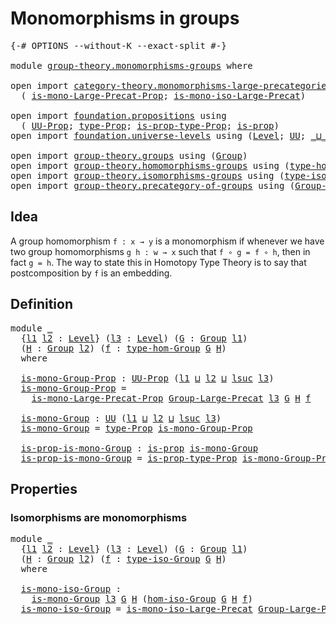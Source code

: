 # Monomorphisms in groups

<pre class="Agda"><a id="36" class="Symbol">{-#</a> <a id="40" class="Keyword">OPTIONS</a> <a id="48" class="Pragma">--without-K</a> <a id="60" class="Pragma">--exact-split</a> <a id="74" class="Symbol">#-}</a>

<a id="79" class="Keyword">module</a> <a id="86" href="group-theory.monomorphisms-groups.html" class="Module">group-theory.monomorphisms-groups</a> <a id="120" class="Keyword">where</a>

<a id="127" class="Keyword">open</a> <a id="132" class="Keyword">import</a> <a id="139" href="category-theory.monomorphisms-large-precategories.html" class="Module">category-theory.monomorphisms-large-precategories</a> <a id="189" class="Keyword">using</a>
  <a id="197" class="Symbol">(</a> <a id="199" href="category-theory.monomorphisms-large-precategories.html#1433" class="Function">is-mono-Large-Precat-Prop</a><a id="224" class="Symbol">;</a> <a id="226" href="category-theory.monomorphisms-large-precategories.html#2161" class="Function">is-mono-iso-Large-Precat</a><a id="250" class="Symbol">)</a>

<a id="253" class="Keyword">open</a> <a id="258" class="Keyword">import</a> <a id="265" href="foundation.propositions.html" class="Module">foundation.propositions</a> <a id="289" class="Keyword">using</a>
  <a id="297" class="Symbol">(</a> <a id="299" href="foundation-core.propositions.html#1380" class="Function">UU-Prop</a><a id="306" class="Symbol">;</a> <a id="308" href="foundation-core.propositions.html#1482" class="Function">type-Prop</a><a id="317" class="Symbol">;</a> <a id="319" href="foundation-core.propositions.html#1549" class="Function">is-prop-type-Prop</a><a id="336" class="Symbol">;</a> <a id="338" href="foundation-core.propositions.html#1295" class="Function">is-prop</a><a id="345" class="Symbol">)</a>
<a id="347" class="Keyword">open</a> <a id="352" class="Keyword">import</a> <a id="359" href="foundation.universe-levels.html" class="Module">foundation.universe-levels</a> <a id="386" class="Keyword">using</a> <a id="392" class="Symbol">(</a><a id="393" href="Agda.Primitive.html#597" class="Postulate">Level</a><a id="398" class="Symbol">;</a> <a id="400" href="foundation-core.universe-levels.html#222" class="Primitive">UU</a><a id="402" class="Symbol">;</a> <a id="404" href="Agda.Primitive.html#810" class="Primitive Operator">_⊔_</a><a id="407" class="Symbol">;</a> <a id="409" href="Agda.Primitive.html#780" class="Primitive">lsuc</a><a id="413" class="Symbol">)</a>

<a id="416" class="Keyword">open</a> <a id="421" class="Keyword">import</a> <a id="428" href="group-theory.groups.html" class="Module">group-theory.groups</a> <a id="448" class="Keyword">using</a> <a id="454" class="Symbol">(</a><a id="455" href="group-theory.groups.html#2398" class="Function">Group</a><a id="460" class="Symbol">)</a>
<a id="462" class="Keyword">open</a> <a id="467" class="Keyword">import</a> <a id="474" href="group-theory.homomorphisms-groups.html" class="Module">group-theory.homomorphisms-groups</a> <a id="508" class="Keyword">using</a> <a id="514" class="Symbol">(</a><a id="515" href="group-theory.homomorphisms-groups.html#1617" class="Function">type-hom-Group</a><a id="529" class="Symbol">)</a>
<a id="531" class="Keyword">open</a> <a id="536" class="Keyword">import</a> <a id="543" href="group-theory.isomorphisms-groups.html" class="Module">group-theory.isomorphisms-groups</a> <a id="576" class="Keyword">using</a> <a id="582" class="Symbol">(</a><a id="583" href="group-theory.isomorphisms-groups.html#1701" class="Function">type-iso-Group</a><a id="597" class="Symbol">;</a> <a id="599" href="group-theory.isomorphisms-groups.html#1793" class="Function">hom-iso-Group</a><a id="612" class="Symbol">)</a>
<a id="614" class="Keyword">open</a> <a id="619" class="Keyword">import</a> <a id="626" href="group-theory.precategory-of-groups.html" class="Module">group-theory.precategory-of-groups</a> <a id="661" class="Keyword">using</a> <a id="667" class="Symbol">(</a><a id="668" href="group-theory.precategory-of-groups.html#734" class="Function">Group-Large-Precat</a><a id="686" class="Symbol">)</a>
</pre>
## Idea

A group homomorphism `f : x → y` is a monomorphism if whenever we have two group homomorphisms `g h : w → x` such that `f ∘ g = f ∘ h`, then in fact `g = h`. The way to state this in Homotopy Type Theory is to say that postcomposition by `f` is an embedding.

## Definition

<pre class="Agda"><a id="985" class="Keyword">module</a> <a id="992" href="group-theory.monomorphisms-groups.html#992" class="Module">_</a>
  <a id="996" class="Symbol">{</a><a id="997" href="group-theory.monomorphisms-groups.html#997" class="Bound">l1</a> <a id="1000" href="group-theory.monomorphisms-groups.html#1000" class="Bound">l2</a> <a id="1003" class="Symbol">:</a> <a id="1005" href="Agda.Primitive.html#597" class="Postulate">Level</a><a id="1010" class="Symbol">}</a> <a id="1012" class="Symbol">(</a><a id="1013" href="group-theory.monomorphisms-groups.html#1013" class="Bound">l3</a> <a id="1016" class="Symbol">:</a> <a id="1018" href="Agda.Primitive.html#597" class="Postulate">Level</a><a id="1023" class="Symbol">)</a> <a id="1025" class="Symbol">(</a><a id="1026" href="group-theory.monomorphisms-groups.html#1026" class="Bound">G</a> <a id="1028" class="Symbol">:</a> <a id="1030" href="group-theory.groups.html#2398" class="Function">Group</a> <a id="1036" href="group-theory.monomorphisms-groups.html#997" class="Bound">l1</a><a id="1038" class="Symbol">)</a>
  <a id="1042" class="Symbol">(</a><a id="1043" href="group-theory.monomorphisms-groups.html#1043" class="Bound">H</a> <a id="1045" class="Symbol">:</a> <a id="1047" href="group-theory.groups.html#2398" class="Function">Group</a> <a id="1053" href="group-theory.monomorphisms-groups.html#1000" class="Bound">l2</a><a id="1055" class="Symbol">)</a> <a id="1057" class="Symbol">(</a><a id="1058" href="group-theory.monomorphisms-groups.html#1058" class="Bound">f</a> <a id="1060" class="Symbol">:</a> <a id="1062" href="group-theory.homomorphisms-groups.html#1617" class="Function">type-hom-Group</a> <a id="1077" href="group-theory.monomorphisms-groups.html#1026" class="Bound">G</a> <a id="1079" href="group-theory.monomorphisms-groups.html#1043" class="Bound">H</a><a id="1080" class="Symbol">)</a>
  <a id="1084" class="Keyword">where</a>

  <a id="1093" href="group-theory.monomorphisms-groups.html#1093" class="Function">is-mono-Group-Prop</a> <a id="1112" class="Symbol">:</a> <a id="1114" href="foundation-core.propositions.html#1380" class="Function">UU-Prop</a> <a id="1122" class="Symbol">(</a><a id="1123" href="group-theory.monomorphisms-groups.html#997" class="Bound">l1</a> <a id="1126" href="Agda.Primitive.html#810" class="Primitive Operator">⊔</a> <a id="1128" href="group-theory.monomorphisms-groups.html#1000" class="Bound">l2</a> <a id="1131" href="Agda.Primitive.html#810" class="Primitive Operator">⊔</a> <a id="1133" href="Agda.Primitive.html#780" class="Primitive">lsuc</a> <a id="1138" href="group-theory.monomorphisms-groups.html#1013" class="Bound">l3</a><a id="1140" class="Symbol">)</a>
  <a id="1144" href="group-theory.monomorphisms-groups.html#1093" class="Function">is-mono-Group-Prop</a> <a id="1163" class="Symbol">=</a>
    <a id="1169" href="category-theory.monomorphisms-large-precategories.html#1433" class="Function">is-mono-Large-Precat-Prop</a> <a id="1195" href="group-theory.precategory-of-groups.html#734" class="Function">Group-Large-Precat</a> <a id="1214" href="group-theory.monomorphisms-groups.html#1013" class="Bound">l3</a> <a id="1217" href="group-theory.monomorphisms-groups.html#1026" class="Bound">G</a> <a id="1219" href="group-theory.monomorphisms-groups.html#1043" class="Bound">H</a> <a id="1221" href="group-theory.monomorphisms-groups.html#1058" class="Bound">f</a>

  <a id="1226" href="group-theory.monomorphisms-groups.html#1226" class="Function">is-mono-Group</a> <a id="1240" class="Symbol">:</a> <a id="1242" href="foundation-core.universe-levels.html#222" class="Primitive">UU</a> <a id="1245" class="Symbol">(</a><a id="1246" href="group-theory.monomorphisms-groups.html#997" class="Bound">l1</a> <a id="1249" href="Agda.Primitive.html#810" class="Primitive Operator">⊔</a> <a id="1251" href="group-theory.monomorphisms-groups.html#1000" class="Bound">l2</a> <a id="1254" href="Agda.Primitive.html#810" class="Primitive Operator">⊔</a> <a id="1256" href="Agda.Primitive.html#780" class="Primitive">lsuc</a> <a id="1261" href="group-theory.monomorphisms-groups.html#1013" class="Bound">l3</a><a id="1263" class="Symbol">)</a>
  <a id="1267" href="group-theory.monomorphisms-groups.html#1226" class="Function">is-mono-Group</a> <a id="1281" class="Symbol">=</a> <a id="1283" href="foundation-core.propositions.html#1482" class="Function">type-Prop</a> <a id="1293" href="group-theory.monomorphisms-groups.html#1093" class="Function">is-mono-Group-Prop</a>

  <a id="1315" href="group-theory.monomorphisms-groups.html#1315" class="Function">is-prop-is-mono-Group</a> <a id="1337" class="Symbol">:</a> <a id="1339" href="foundation-core.propositions.html#1295" class="Function">is-prop</a> <a id="1347" href="group-theory.monomorphisms-groups.html#1226" class="Function">is-mono-Group</a>
  <a id="1363" href="group-theory.monomorphisms-groups.html#1315" class="Function">is-prop-is-mono-Group</a> <a id="1385" class="Symbol">=</a> <a id="1387" href="foundation-core.propositions.html#1549" class="Function">is-prop-type-Prop</a> <a id="1405" href="group-theory.monomorphisms-groups.html#1093" class="Function">is-mono-Group-Prop</a>
</pre>
## Properties

### Isomorphisms are monomorphisms

<pre class="Agda"><a id="1488" class="Keyword">module</a> <a id="1495" href="group-theory.monomorphisms-groups.html#1495" class="Module">_</a>
  <a id="1499" class="Symbol">{</a><a id="1500" href="group-theory.monomorphisms-groups.html#1500" class="Bound">l1</a> <a id="1503" href="group-theory.monomorphisms-groups.html#1503" class="Bound">l2</a> <a id="1506" class="Symbol">:</a> <a id="1508" href="Agda.Primitive.html#597" class="Postulate">Level</a><a id="1513" class="Symbol">}</a> <a id="1515" class="Symbol">(</a><a id="1516" href="group-theory.monomorphisms-groups.html#1516" class="Bound">l3</a> <a id="1519" class="Symbol">:</a> <a id="1521" href="Agda.Primitive.html#597" class="Postulate">Level</a><a id="1526" class="Symbol">)</a> <a id="1528" class="Symbol">(</a><a id="1529" href="group-theory.monomorphisms-groups.html#1529" class="Bound">G</a> <a id="1531" class="Symbol">:</a> <a id="1533" href="group-theory.groups.html#2398" class="Function">Group</a> <a id="1539" href="group-theory.monomorphisms-groups.html#1500" class="Bound">l1</a><a id="1541" class="Symbol">)</a>
  <a id="1545" class="Symbol">(</a><a id="1546" href="group-theory.monomorphisms-groups.html#1546" class="Bound">H</a> <a id="1548" class="Symbol">:</a> <a id="1550" href="group-theory.groups.html#2398" class="Function">Group</a> <a id="1556" href="group-theory.monomorphisms-groups.html#1503" class="Bound">l2</a><a id="1558" class="Symbol">)</a> <a id="1560" class="Symbol">(</a><a id="1561" href="group-theory.monomorphisms-groups.html#1561" class="Bound">f</a> <a id="1563" class="Symbol">:</a> <a id="1565" href="group-theory.isomorphisms-groups.html#1701" class="Function">type-iso-Group</a> <a id="1580" href="group-theory.monomorphisms-groups.html#1529" class="Bound">G</a> <a id="1582" href="group-theory.monomorphisms-groups.html#1546" class="Bound">H</a><a id="1583" class="Symbol">)</a>
  <a id="1587" class="Keyword">where</a>

  <a id="1596" href="group-theory.monomorphisms-groups.html#1596" class="Function">is-mono-iso-Group</a> <a id="1614" class="Symbol">:</a>
    <a id="1620" href="group-theory.monomorphisms-groups.html#1226" class="Function">is-mono-Group</a> <a id="1634" href="group-theory.monomorphisms-groups.html#1516" class="Bound">l3</a> <a id="1637" href="group-theory.monomorphisms-groups.html#1529" class="Bound">G</a> <a id="1639" href="group-theory.monomorphisms-groups.html#1546" class="Bound">H</a> <a id="1641" class="Symbol">(</a><a id="1642" href="group-theory.isomorphisms-groups.html#1793" class="Function">hom-iso-Group</a> <a id="1656" href="group-theory.monomorphisms-groups.html#1529" class="Bound">G</a> <a id="1658" href="group-theory.monomorphisms-groups.html#1546" class="Bound">H</a> <a id="1660" href="group-theory.monomorphisms-groups.html#1561" class="Bound">f</a><a id="1661" class="Symbol">)</a>
  <a id="1665" href="group-theory.monomorphisms-groups.html#1596" class="Function">is-mono-iso-Group</a> <a id="1683" class="Symbol">=</a> <a id="1685" href="category-theory.monomorphisms-large-precategories.html#2161" class="Function">is-mono-iso-Large-Precat</a> <a id="1710" href="group-theory.precategory-of-groups.html#734" class="Function">Group-Large-Precat</a> <a id="1729" href="group-theory.monomorphisms-groups.html#1516" class="Bound">l3</a> <a id="1732" href="group-theory.monomorphisms-groups.html#1529" class="Bound">G</a> <a id="1734" href="group-theory.monomorphisms-groups.html#1546" class="Bound">H</a> <a id="1736" href="group-theory.monomorphisms-groups.html#1561" class="Bound">f</a>
</pre>